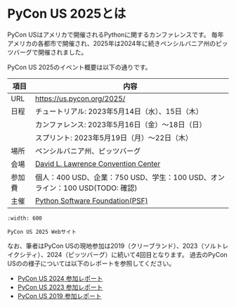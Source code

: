 # PyCon US 2025とは

PyCon USはアメリカで開催されるPythonに関するカンファレンスです。
毎年アメリカの各都市で開催され、2025年は2024年に続きペンシルバニア州のピッツバーグで開催されました。

PyCon US 2025のイベント概要は以下の通りです。

|項目|内容|
|--|--|
|URL|<https://us.pycon.org/2025/>|
|日程|チュートリアル: 2023年5月14日（水）、15日（木）|
| | カンファレンス: 2023年5月16日（金）～18日（日）|
| | スプリント: 2023年5月19日（月）〜22日（木）|
|場所|ペンシルバニア州、ピッツバーグ|
|会場|[David L. Lawrence Convention Center](https://www.pittsburghcc.com/)|
|参加費|個人：400 USD、企業：750 USD、学生：100 USD、オンライン：100 USD(TODO: 確認)|
|主催|[Python Software Foundation(PSF)](https://www.python.org/psf-landing/)|

```{figure} images/pyconus2025.png
:width: 600

PyCon US 2025 Webサイト
```

なお、筆者はPyCon USの現地参加は2019（クリーブランド）、2023（ソルトレイクシティ）、2024（ピッツバーグ）に続いて4回目となります。
過去のPyCon USのの様子については以下のレポートを参照してください。

* [PyCon US 2024 参加レポート](https://gihyo.jp/list/group/PyCon-US-2024%E5%8F%82%E5%8A%A0%E3%83%AC%E3%83%9D%E3%83%BC%E3%83%88#rt:/article/2024/07/pycon-us-2024)
* [PyCon US 2023 参加レポート](https://gihyo.jp/list/group/PyCon-US-2023-%E5%8F%82%E5%8A%A0%E3%83%AC%E3%83%9D%E3%83%BC%E3%83%88#rt:/article/2023/05/pycon-us2023-001)
* [PyCon US 2019 参加レポート](https://gihyo.jp/list/group/%E4%B8%96%E7%95%8C%E6%9C%80%E5%A4%A7%E3%81%AEPython%E3%82%AB%E3%83%B3%E3%83%95%E3%82%A1%E3%83%AC%E3%83%B3%E3%82%B9-US-PyCon-2019-%E3%83%AC%E3%83%9D%E3%83%BC%E3%83%88#rt:/news/report/01/us-pycon2019/0001)

